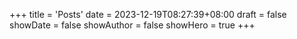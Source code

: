 +++
title = 'Posts'
date = 2023-12-19T08:27:39+08:00
draft = false
showDate = false
showAuthor = false
showHero = true
+++
